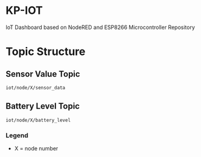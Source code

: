 # KP-IOT
IoT Dashboard based on NodeRED and ESP8266 Microcontroller Repository


# Topic Structure

## Sensor Value Topic
```
iot/node/X/sensor_data
```

## Battery Level Topic
```
iot/node/X/battery_level
```
### Legend
* X = node number
